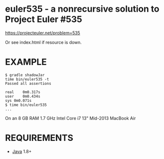 # euler535 - a nonrecursive solution to Project Euler #535

https://projecteuler.net/problem=535

Or see index.html if resource is down.

# EXAMPLE

```
$ gradle shadowJar
time bin/euler535 -t
Passed all assertions

real	0m0.317s
user	0m0.434s
sys	0m0.071s
$ time bin/euler535
...
```

On an 8 GB RAM 1.7 GHz Intel Core i7 13" Mid-2013 MacBook Air

# REQUIREMENTS

* [Java](http://www.oracle.com/technetwork/java/javase/downloads/index.html) 1.8+
